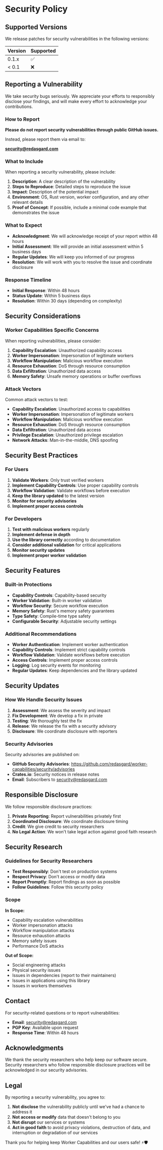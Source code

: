 # Security Policy

## Supported Versions

We release patches for security vulnerabilities in the following versions:

| Version | Supported          |
| ------- | ------------------ |
| 0.1.x   | :white_check_mark: |
| < 0.1   | :x:                |

## Reporting a Vulnerability

We take security bugs seriously. We appreciate your efforts to responsibly disclose your findings, and will make every effort to acknowledge your contributions.

### How to Report

**Please do not report security vulnerabilities through public GitHub issues.**

Instead, please report them via email to:

**security@redasgard.com**

### What to Include

When reporting a security vulnerability, please include:

1. **Description**: A clear description of the vulnerability
2. **Steps to Reproduce**: Detailed steps to reproduce the issue
3. **Impact**: Description of the potential impact
4. **Environment**: OS, Rust version, worker configuration, and any other relevant details
5. **Proof of Concept**: If possible, include a minimal code example that demonstrates the issue

### What to Expect

- **Acknowledgment**: We will acknowledge receipt of your report within 48 hours
- **Initial Assessment**: We will provide an initial assessment within 5 business days
- **Regular Updates**: We will keep you informed of our progress
- **Resolution**: We will work with you to resolve the issue and coordinate disclosure

### Response Timeline

- **Initial Response**: Within 48 hours
- **Status Update**: Within 5 business days
- **Resolution**: Within 30 days (depending on complexity)

## Security Considerations

### Worker Capabilities Specific Concerns

When reporting vulnerabilities, please consider:

1. **Capability Escalation**: Unauthorized capability access
2. **Worker Impersonation**: Impersonation of legitimate workers
3. **Workflow Manipulation**: Malicious workflow execution
4. **Resource Exhaustion**: DoS through resource consumption
5. **Data Exfiltration**: Unauthorized data access
6. **Memory Safety**: Unsafe memory operations or buffer overflows

### Attack Vectors

Common attack vectors to test:

- **Capability Escalation**: Unauthorized access to capabilities
- **Worker Impersonation**: Impersonation of legitimate workers
- **Workflow Manipulation**: Malicious workflow execution
- **Resource Exhaustion**: DoS through resource consumption
- **Data Exfiltration**: Unauthorized data access
- **Privilege Escalation**: Unauthorized privilege escalation
- **Network Attacks**: Man-in-the-middle, DNS spoofing

## Security Best Practices

### For Users

1. **Validate Workers**: Only trust verified workers
2. **Implement Capability Controls**: Use proper capability controls
3. **Workflow Validation**: Validate workflows before execution
4. **Keep the library updated** to the latest version
5. **Monitor for security advisories**
6. **Implement proper access controls**

### For Developers

1. **Test with malicious workers** regularly
2. **Implement defense in depth**
3. **Use the library correctly** according to documentation
4. **Consider additional validation** for critical applications
5. **Monitor security updates**
6. **Implement proper worker validation**

## Security Features

### Built-in Protections

- **Capability Controls**: Capability-based security
- **Worker Validation**: Built-in worker validation
- **Workflow Security**: Secure workflow execution
- **Memory Safety**: Rust's memory safety guarantees
- **Type Safety**: Compile-time type safety
- **Configurable Security**: Adjustable security settings

### Additional Recommendations

- **Worker Authentication**: Implement worker authentication
- **Capability Controls**: Implement strict capability controls
- **Workflow Validation**: Validate workflows before execution
- **Access Controls**: Implement proper access controls
- **Logging**: Log security events for monitoring
- **Regular Updates**: Keep dependencies and the library updated

## Security Updates

### How We Handle Security Issues

1. **Assessment**: We assess the severity and impact
2. **Fix Development**: We develop a fix in private
3. **Testing**: We thoroughly test the fix
4. **Release**: We release the fix with a security advisory
5. **Disclosure**: We coordinate disclosure with reporters

### Security Advisories

Security advisories are published on:

- **GitHub Security Advisories**: https://github.com/redasgard/worker-capabilities/security/advisories
- **Crates.io**: Security notices in release notes
- **Email**: Subscribers to security@redasgard.com

## Responsible Disclosure

We follow responsible disclosure practices:

1. **Private Reporting**: Report vulnerabilities privately first
2. **Coordinated Disclosure**: We coordinate disclosure timing
3. **Credit**: We give credit to security researchers
4. **No Legal Action**: We won't take legal action against good faith research

## Security Research

### Guidelines for Security Researchers

- **Test Responsibly**: Don't test on production systems
- **Respect Privacy**: Don't access or modify data
- **Report Promptly**: Report findings as soon as possible
- **Follow Guidelines**: Follow this security policy

### Scope

**In Scope:**
- Capability escalation vulnerabilities
- Worker impersonation attacks
- Workflow manipulation attacks
- Resource exhaustion attacks
- Memory safety issues
- Performance DoS attacks

**Out of Scope:**
- Social engineering attacks
- Physical security issues
- Issues in dependencies (report to their maintainers)
- Issues in applications using this library
- Issues in workers themselves

## Contact

For security-related questions or to report vulnerabilities:

- **Email**: security@redasgard.com
- **PGP Key**: Available upon request
- **Response Time**: Within 48 hours

## Acknowledgments

We thank the security researchers who help keep our software secure. Security researchers who follow responsible disclosure practices will be acknowledged in our security advisories.

## Legal

By reporting a security vulnerability, you agree to:

1. **Not disclose** the vulnerability publicly until we've had a chance to address it
2. **Not access or modify** data that doesn't belong to you
3. **Not disrupt** our services or systems
4. **Act in good faith** to avoid privacy violations, destruction of data, and interruption or degradation of our services

Thank you for helping keep Worker Capabilities and our users safe! ⚡🛡️